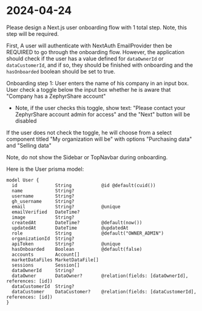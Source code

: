 # 2024-04-24

Please design a Next.js user onboarding flow with 1 total step. Note, this step will be required.

First, A user will authenticate with NextAuth EmailProvider then be REQUIRED to go through the onboarding flow. However, the application should check if the user has a value defined for `dataOwnerId` or `dataCustomerId`, and if so, they should be finished with onboarding and the `hasOnboarded` boolean should be set to true.

Onboarding step 1:
User enters the name of his company in an input box. User check a toggle below the input box whether he is aware that "Company has a ZephyrShare account"

- Note, if the user checks this toggle, show text: "Please contact your ZephyrShare account admin for access" and the "Next" button will be disabled

If the user does not check the toggle, he will choose from a select component titled "My organization will be" with options "Purchasing data" and "Selling data"

Note, do not show the Sidebar or TopNavbar during onboarding.

Here is the User prisma model:

```
model User {
  id              String           @id @default(cuid())
  name            String?
  username        String?
  gh_username     String?
  email           String?          @unique
  emailVerified   DateTime?
  image           String?
  createdAt       DateTime?        @default(now())
  updatedAt       DateTime         @updatedAt
  role            String           @default("OWNER_ADMIN")
  organizationId  String?
  apiToken        String?          @unique
  hasOnboarded    Boolean          @default(false)
  accounts        Account[]
  marketDataFiles MarketDataFile[]
  sessions        Session[]
  dataOwnerId     String?
  dataOwner       DataOwner?       @relation(fields: [dataOwnerId], references: [id])
  dataCustomerId  String?
  dataCustomer    DataCustomer?    @relation(fields: [dataCustomerId], references: [id])
}
```
